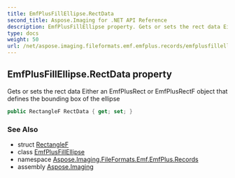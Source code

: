 ```yaml
---
title: EmfPlusFillEllipse.RectData
second_title: Aspose.Imaging for .NET API Reference
description: EmfPlusFillEllipse property. Gets or sets the rect data Either an EmfPlusRect or EmfPlusRectF object that defines the bounding box of the ellipse
type: docs
weight: 50
url: /net/aspose.imaging.fileformats.emf.emfplus.records/emfplusfillellipse/rectdata/
---
```

## EmfPlusFillEllipse.RectData property

Gets or sets the rect data Either an EmfPlusRect or EmfPlusRectF object that defines the bounding box of the ellipse

```csharp
public RectangleF RectData { get; set; }
```

### See Also

* struct [RectangleF](../../../aspose.imaging/rectanglef/)
* class [EmfPlusFillEllipse](../)
* namespace [Aspose.Imaging.FileFormats.Emf.EmfPlus.Records](../../emfplusfillellipse/)
* assembly [Aspose.Imaging](../../../)


